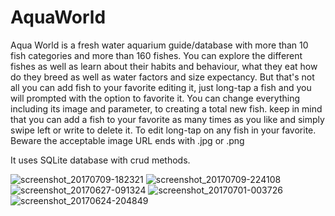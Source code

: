 # AquaWorld

Aqua World is a fresh water aquarium guide/database with more than 10 fish categories and more than 160 fishes. You can explore the different fishes as well as learn about their habits and behaviour, what they eat how do they breed as well as water factors and size expectancy. But that's not all you can add fish to your favorite editing it, just long-tap a fish and you will prompted with the option to favorite it.
You can change everything including its image and parameter, to creating a total new fish.
keep in mind that you can add a fish to your favorite as many times as you like and simply swipe left or write to delete it.
To edit long-tap on any fish in your favorite.
Beware the acceptable image URL ends with .jpg or .png

It uses SQLite database with crud methods. 


![screenshot_20170709-182321](https://user-images.githubusercontent.com/21143253/29515076-8a72dd2e-8673-11e7-98de-fd1ca1fe98a6.png)
![screenshot_20170709-224108](https://user-images.githubusercontent.com/21143253/29515096-a6f04fc2-8673-11e7-9c93-11f792d4e1ba.png)
![screenshot_20170627-091324](https://user-images.githubusercontent.com/21143253/29515110-b475d6e4-8673-11e7-93ab-9a54ca91f640.png)
![screenshot_20170701-003726](https://user-images.githubusercontent.com/21143253/29515124-bf8e3738-8673-11e7-80d8-2afe158d513e.png)
![screenshot_20170624-204849](https://user-images.githubusercontent.com/21143253/29515129-cb0f9dae-8673-11e7-9346-d8dcbab33df4.png)
